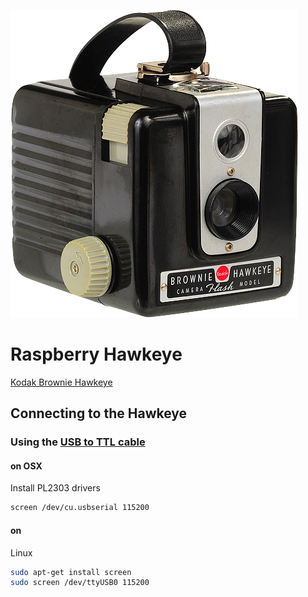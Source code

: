
![](imgs/img.png)

# Raspberry Hawkeye

[Kodak Brownie Hawkeye](http://kenrockwell.com/trips/2010-02-rt-66/contact-sheet.htm) 

## Connecting to the Hawkeye

### Using the [USB to TTL cable](http://www.adafruit.com/products/954)

#### on OSX

Install PL2303 drivers

```bash
screen /dev/cu.usbserial 115200  
```

#### on
 Linux

```bash
sudo apt-get install screen
sudo screen /dev/ttyUSB0 115200
```